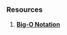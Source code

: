### Resources

1) [**Big-O Notation**](https://medium.com/@yuribett/confused-by-big-o-notation-a-newbies-guide-to-understand-it-once-and-for-all-23aff8b84d60)
